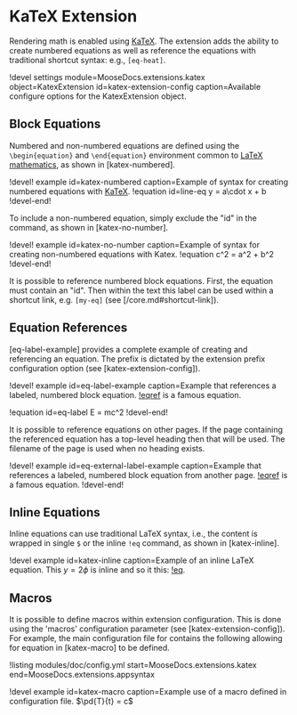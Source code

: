 # KaTeX Extension

Rendering math is enabled using [KaTeX]. The extension adds the ability
to create numbered equations as well as reference the equations with traditional shortcut syntax:
e.g., `[eq-heat]`.

!devel settings module=MooseDocs.extensions.katex
                object=KatexExtension
                id=katex-extension-config
                caption=Available configure options for the KatexExtension object.



## Block Equations

Numbered and non-numbered equations are defined using the `\begin{equation}` and `\end{equation}`
environment common to [LaTeX mathematics](https://en.wikibooks.org/wiki/LaTeX/Mathematics),
as shown in [katex-numbered].

!devel! example id=katex-numbered
                caption=Example of syntax for creating numbered equations with [KaTeX].
!equation id=line-eq
y = a\cdot x + b
!devel-end!

To include a non-numbered equation, simply exclude the "id" in the command, as shown in
[katex-no-number].

!devel! example id=katex-no-number
                caption=Example of syntax for creating non-numbered equations with Katex.
!equation
c^2 = a^2 + b^2
!devel-end!

It is possible to reference numbered block equations. First, the equation must contain an "id".  Then
within the text this label can be used within a shortcut link, e.g. `[my-eq]` (see [/core.md#shortcut-link]).

## Equation References

[eq-label-example] provides a complete example of creating and referencing an equation. The prefix
is dictated by the extension prefix configuration option (see [katex-extension-config]).

!devel! example id=eq-label-example
                caption=Example that references a labeled, numbered block equation.
[!eqref](eq-label) is a famous equation.

!equation id=eq-label
E = mc^2
!devel-end!

It is possible to reference equations on other pages. If the page containing the referenced
equation has a top-level heading then that will be used. The filename of the page is used when
no heading exists.

!devel! example id=eq-external-label-example
                caption=Example that references a labeled, numbered block equation from another page.
[!eqref](katex.md#eq-label) is a famous equation.
!devel-end!

## Inline Equations

Inline equations can use traditional LaTeX syntax, i.e., the content is wrapped in single `$` or
the inline `!eq` command, as shown in [katex-inline].

!devel example id=katex-inline caption=Example of an inline LaTeX equation.
This $y=2\phi$ is inline and so it this: [!eq](\phi=\beta^2).

## Macros

It is possible to define macros within extension configuration. This is done using the
'macros' configuration parameter (see [katex-extension-config]). For example, the main configuration
file for contains the following allowing for equation in [katex-macro] to be defined.

!listing modules/doc/config.yml start=MooseDocs.extensions.katex end=MooseDocs.extensions.appsyntax

!devel example id=katex-macro caption=Example use of a macro defined in configuration file.
$\pd{T}{t} = c$


[KaTeX]: https://khan.github.io/KaTeX
